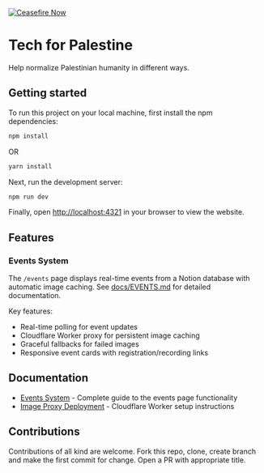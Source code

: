 [![Ceasefire Now](https://badge.techforpalestine.org/default)](https://techforpalestine.org/learn-more)

# Tech for Palestine

Help normalize Palestinian humanity in different ways.

## Getting started

To run this project on your local machine, first install the npm dependencies:

```bash
npm install 
```

OR

```bash
yarn install
```

Next, run the development server:

```bash
npm run dev
```

Finally, open [http://localhost:4321](http://localhost:4321) in your browser to view the website.


## Features

### Events System
The `/events` page displays real-time events from a Notion database with automatic image caching. See [docs/EVENTS.md](docs/EVENTS.md) for detailed documentation.

Key features:
- Real-time polling for event updates
- Cloudflare Worker proxy for persistent image caching
- Graceful fallbacks for failed images
- Responsive event cards with registration/recording links

## Documentation

- [Events System](docs/EVENTS.md) - Complete guide to the events page functionality
- [Image Proxy Deployment](DEPLOYMENT.md) - Cloudflare Worker setup instructions

## Contributions

Contributions of all kind are welcome. Fork this repo, clone, create branch and make the first commit for change. Open a PR with appropriate title.

